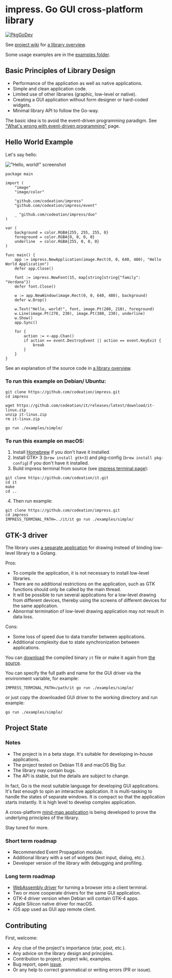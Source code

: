 # impress. Go GUI cross-platform library

[![PkgGoDev](https://pkg.go.dev/badge/github.com/codeation/impress)](https://pkg.go.dev/github.com/codeation/impress)

See [project wiki](https://github.com/codeation/impress/wiki) 
for [a library overview](https://github.com/codeation/impress/wiki/Library-overview).

Some usage examples are in the [examples folder](https://github.com/codeation/impress/tree/master/examples).

## Basic Principles of Library Design

- Performance of the application as well as native applications.
- Simple and clean application code.
- Limited use of other libraries (graphic, low-level or native).
- Creating a GUI application without form designer or hard-coded widgets.
- Minimal library API to follow the Go-way.

The basic idea is to avoid the event-driven programming paradigm. See
["What's wrong with event-driven programming"](https://github.com/codeation/impress/wiki/Whats-wrong-with-event-driven-programming)
page.

## Hello World Example

Let's say hello:

!["Hello, world!" screenshot](https://codeation.github.io/images/hello_world.png)

```
package main

import (
	"image"
	"image/color"

	"github.com/codeation/impress"
	"github.com/codeation/impress/event"

	_ "github.com/codeation/impress/duo"
)

var (
	background = color.RGBA{255, 255, 255, 0}
	foreground = color.RGBA{0, 0, 0, 0}
	underline  = color.RGBA{255, 0, 0, 0}
)

func main() {
	app := impress.NewApplication(image.Rect(0, 0, 640, 480), "Hello World Application")
	defer app.Close()

	font := impress.NewFont(15, map[string]string{"family": "Verdana"})
	defer font.Close()

	w := app.NewWindow(image.Rect(0, 0, 640, 480), background)
	defer w.Drop()

	w.Text("Hello, world!", font, image.Pt(280, 210), foreground)
	w.Line(image.Pt(270, 230), image.Pt(380, 230), underline)
	w.Show()
	app.Sync()

	for {
		action := <-app.Chan()
		if action == event.DestroyEvent || action == event.KeyExit {
			break
		}
	}
}
```

See an explanation of the source code in [a library overview](https://github.com/codeation/impress/wiki/Library-overview).

### To run this example on Debian/ Ubuntu:

```
git clone https://github.com/codeation/impress.git
cd impress

wget https://github.com/codeation/it/releases/latest/download/it-linux.zip
unzip it-linux.zip
rm it-linux.zip

go run ./examples/simple/
```

### To run this example on macOS:

1. Install [Homebrew](https://brew.sh/) if you don't have it installed.
2. Install GTK+ 3 (`brew install gtk+3`) and pkg-config (`brew install pkg-config`) if you don't have it installed.
3. Build impress terminal from source (see [impress terminal page](https://github.com/codeation/it)):

```
git clone https://github.com/codeation/it.git
cd it
make
cd ..
```

4. Then run example:

```
git clone https://github.com/codeation/impress.git
cd impress
IMPRESS_TERMINAL_PATH=../it/it go run ./examples/simple/
```

## GTK-3 driver

The library uses [a separate application](https://github.com/codeation/it) for drawing
instead of binding low-level library to a Golang.

Pros:
- To compile the application, it is not necessary to install low-level libraries.
- There are no additional restrictions on the application, such as GTK functions should only be called by the main thread.
- It will be possible to run several applications for a low-level drawing from different devices, thereby using the screens of different devices for the same application.
- Abnormal termination of low-level drawing application may not result in data loss.

Cons:
- Some loss of speed due to data transfer between applications.
- Additional complexity due to state synchronization between applications.

You can [download](https://github.com/codeation/it/releases)
the compiled binary `it` file or make it again from [the source](https://github.com/codeation/it).

You can specify the full path and name for the GUI driver via the environment variable, for example:

```
IMPRESS_TERMINAL_PATH=/path/it go run ./examples/simple/
```

or just copy the downloaded GUI driver to the working directory and run example:

```
go run ./examples/simple/
```

## Project State

### Notes

- The project is in a beta stage. It's suitable for developing in-house applications.
- The project tested on Debian 11.6 and macOS Big Sur.
- The library may contain bugs.
- The API is stable, but the details are subject to change.

In fact, Go is the most suitable language for developing GUI applications. It's fast enough to spin an interactive application. It is multi-tasking to handle the states of separate windows. It is compact so that the application starts instantly. It is high level to develop complex application.

A cross-platform [mind-map application](https://github.com/codeation/lineation/) is being developed to prove the underlying principles of the library.

Stay tuned for more.

### Short term roadmap

- Recommended Event Propagation module.
- Additional library with a set of widgets (text input, dialog, etc.).
- Developer version of the library with debugging and profiling.

### Long term roadmap

- [WebAssembly driver](https://github.com/codeation/canvas) for turning a browser into a client terminal.
- Two or more cooperate drivers for the same GUI application.
- GTK-4 driver version when Debian will contain GTK-4 apps.
- Apple Silicon native driver for macOS.
- iOS app used as GUI app remote client.

## Contributing

First, welcome:

- Any clue of the project's importance (star, post, etc.).
- Any advice on the library design and principles.
- Contribution to project, project wiki, examples.
- Bug report, open [issue](https://github.com/codeation/impress/issues).
- Or any help to correct grammatical or writing errors (PR or issue).

